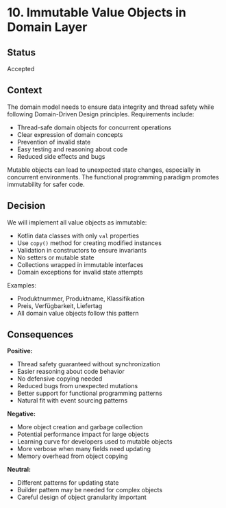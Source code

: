 # 10. Immutable Value Objects in Domain Layer

## Status

Accepted

## Context

The domain model needs to ensure data integrity and thread safety while following Domain-Driven Design principles. Requirements include:
- Thread-safe domain objects for concurrent operations
- Clear expression of domain concepts
- Prevention of invalid state
- Easy testing and reasoning about code
- Reduced side effects and bugs

Mutable objects can lead to unexpected state changes, especially in concurrent environments. The functional programming paradigm promotes immutability for safer code.

## Decision

We will implement all value objects as immutable:
- Kotlin data classes with only `val` properties
- Use `copy()` method for creating modified instances
- Validation in constructors to ensure invariants
- No setters or mutable state
- Collections wrapped in immutable interfaces
- Domain exceptions for invalid state attempts

Examples:
- Produktnummer, Produktname, Klassifikation
- Preis, Verfügbarkeit, Liefertag
- All domain value objects follow this pattern

## Consequences

**Positive:**
- Thread safety guaranteed without synchronization
- Easier reasoning about code behavior
- No defensive copying needed
- Reduced bugs from unexpected mutations
- Better support for functional programming patterns
- Natural fit with event sourcing patterns

**Negative:**
- More object creation and garbage collection
- Potential performance impact for large objects
- Learning curve for developers used to mutable objects
- More verbose when many fields need updating
- Memory overhead from object copying

**Neutral:**
- Different patterns for updating state
- Builder pattern may be needed for complex objects
- Careful design of object granularity important
